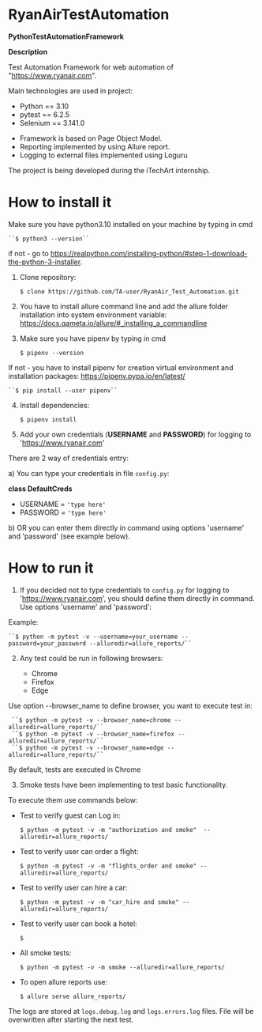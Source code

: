 # RyanAirTestAutomation
**PythonTestAutomationFramework**

**Description**

Test Automation Framework for web automation of  "https://www.ryanair.com".

Main technologies are used in project:

- Python == 3.10
- pytest == 6.2.5
- Selenium == 3.141.0

* Framework is based on Page Object Model. 
* Reporting implemented by using Allure report.
* Logging to external files implemented using Loguru

The project is being developed during the iTechArt internship.

# How to install it

Make sure you have python3.10 installed on your machine by typing in cmd 

    ``$ python3 --version`` 

if not - go to https://realpython.com/installing-python/#step-1-download-the-python-3-installer.

1)  Clone repository: 

    ``$ clone https://github.com/TA-user/RyanAir_Test_Automation.git``

2)  You have to install allure command line and add the allure folder installation into system environment variable: https://docs.qameta.io/allure/#_installing_a_commandline

3)  Make sure you have pipenv by typing in cmd 
  
    ``$ pipenv --version`` 
  
If not - you have to install pipenv for creation virtual environment and installation packages: https://pipenv.pypa.io/en/latest/

    ``$ pip install --user pipenv``

4) Install dependencies:

    ``$ pipenv install``

5) Add your own credentials (**USERNAME** and **PASSWORD**) for logging to 'https://www.ryanair.com' 

There are 2 way of credentials entry:

a) You can type your credentials in file ``config.py``:

**class DefaultCreds**
* USERNAME = ``'type here'``
* PASSWORD = ``'type here'``

b) OR you can enter them directly in command using options 'username' and 'password' (see example below).

# How to run it

1) If you decided not to type credentials to ``config.py`` for logging to 'https://www.ryanair.com', 
you should define them directly in command. Use options 'username' and 'password':

Example:

    ``$ python -m pytest -v --username=your_username --password=your_password --alluredir=allure_reports/``

2) Any test could be run in following browsers:

    - Chrome
    - Firefox
    - Edge
   
Use option --browser_name to define browser, you want to execute test in:

     ``$ python -m pytest -v --browser_name=chrome --alluredir=allure_reports/``
     ``$ python -m pytest -v --browser_name=firefox --alluredir=allure_reports/``
     ``$ python -m pytest -v --browser_name=edge --alluredir=allure_reports/``

By default, tests are executed in Chrome

3) Smoke tests have been implementing to test basic functionality. 

To execute them use commands below:

* Test to verify guest can Log in:

    ``$ python -m pytest -v -m "authorization and smoke"  --alluredir=allure_reports/``

* Test to verify user can order a flight:  

    ``$ python -m pytest -v -m "flights_order and smoke" --alluredir=allure_reports/``

* Test to verify user can hire a car:

    ``$ python -m pytest -v -m "car_hire and smoke" --alluredir=allure_reports/``

* Test to verify user can book a hotel:

    ``$``

* All smoke tests:

    ``$ python -m pytest -v -m smoke --alluredir=allure_reports/``

* To open allure reports use: 

    ``$ allure serve allure_reports/``

The logs are stored at ``logs.debug.log`` and ``logs.errors.log`` files. 
File will be overwritten after starting the next test.
